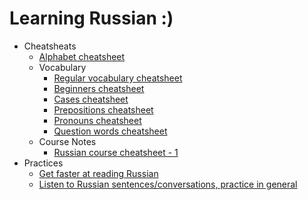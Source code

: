# Learning Russian :)

- Cheatsheats
    - [Alphabet cheatsheet](https://github.com/hlltarakci/my_small_world_of_curiosity/blob/main/russian/%D0%90%D0%BB%D1%84%D0%B0%D0%B2%D0%B8%D1%82_cursive_cheatsheet.png) 
    - Vocabulary  
         - [Regular vocabulary cheatsheet](https://github.com/hlltarakci/my_small_world_of_curiosity/blob/main/russian/russian_vocabulary_cheatsheet.pdf)
         - [Beginners cheatsheet](https://github.com/hlltarakci/my_small_world_of_curiosity/blob/main/russian/russian_beginners_cheatsheet.pdf)
         - [Cases cheatsheet](https://github.com/hlltarakci/my_small_world_of_curiosity/blob/main/russian/russian_cases_cheatsheet.pdf)
         - [Prepositions cheatsheet](https://github.com/hlltarakci/my_small_world_of_curiosity/blob/main/russian/russian_prepositions_cheatsheet.pdf)
         - [Pronouns cheatsheet](https://github.com/hlltarakci/my_small_world_of_curiosity/blob/main/russian/russian_pronouns_cheatsheet.jpg)
         - [Question words cheatsheet](https://github.com/hlltarakci/my_small_world_of_curiosity/blob/main/russian/russian_question_words_cheatsheet.png)
    - Course Notes
         - [Russian course cheatsheet - 1](https://github.com/hlltarakci/my_small_world_of_curiosity/blob/main/russian/russian_course_cheatsheet_1.md)
- Practices
    - [Get faster at reading Russian](https://github.com/hlltarakci/my_small_world_of_curiosity/blob/main/russian/get_faster_at_reading_russian.md)
    - [Listen to Russian sentences/conversations, practice in general](https://github.com/hlltarakci/my_small_world_of_curiosity/blob/main/russian/practice_russian.md)
